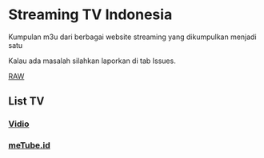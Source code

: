 # Streaming TV Indonesia
Kumpulan m3u dari berbagai website streaming yang dikumpulkan menjadi satu

Kalau ada masalah silahkan laporkan di tab Issues.

[RAW](https://pastebin.com/raw/wE41Kn1D)

## List TV
### [Vidio](https://github.com/AGaming468/streaming-tv-indonesia/wiki/List-TV-(Vidio) "Wiki page")
### [meTube.id](https://github.com/AGaming468/streaming-tv-indonesia/wiki/List-TV-(meTube.id) "Another Wiki page")

